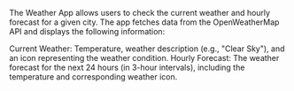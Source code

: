 The Weather App allows users to check the current weather and hourly forecast for a given city. The app fetches data from the OpenWeatherMap API and displays the following information:

Current Weather: Temperature, weather description (e.g., "Clear Sky"), and an icon representing the weather condition.
Hourly Forecast: The weather forecast for the next 24 hours (in 3-hour intervals), including the temperature and corresponding weather icon.
